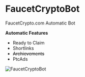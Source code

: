 # FaucetCryptoBot
FaucetCrypto.com Automatic Bot

**Automatic Features**
- Ready to Claim
- Shortlinks
- ~~Archievements~~
- PtcAds

![FaucetCryptoBot](https://i.ibb.co/qFbNBXM/Faucet-Crypto-Bot.jpg)
